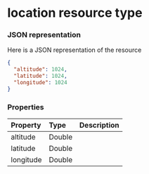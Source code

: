 # location resource type



### JSON representation

Here is a JSON representation of the resource

<!-- {
  "blockType": "resource",
  "optionalProperties": [

  ],
  "@odata.type": "microsoft.graph.location"
}-->

```json
{
  "altitude": 1024,
  "latitude": 1024,
  "longitude": 1024
}

```
### Properties
| Property	   | Type	|Description|
|:---------------|:--------|:----------|
|altitude|Double||
|latitude|Double||
|longitude|Double||

<!-- uuid: 778b32cc-c163-4911-80cb-0419012151cb
2015-10-16 09:51:09 UTC -->
<!-- {
  "type": "#page.annotation",
  "description": "location resource",
  "keywords": "",
  "section": "documentation",
  "tocPath": ""
}-->